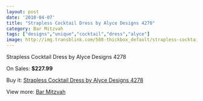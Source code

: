 ```yaml
---
layout: post
date: '2018-04-07'
title: "Strapless Cocktail Dress by Alyce Designs 4278"
category: Bar Mitzvah
tags: ["designs","unique","cocktail","dress","alyce"]
image: http://img.transblink.com/588-thickbox_default/strapless-cocktail-dress-by-alyce-designs-4278.jpg
---
```

Strapless Cocktail Dress by Alyce Designs 4278

On Sales: **$227.99**
<a href="https://www.transblink.com/en/bar-mitzvah/160-strapless-cocktail-dress-by-alyce-designs-4278.html"><amp-img layout="responsive" width="600" height="600" src="//img.transblink.com/588-thickbox_default/strapless-cocktail-dress-by-alyce-designs-4278.jpg" alt="Strapless Cocktail Dress by Alyce Designs 4278 0" /></a>
<a href="https://www.transblink.com/en/bar-mitzvah/160-strapless-cocktail-dress-by-alyce-designs-4278.html"><amp-img layout="responsive" width="600" height="600" src="//img.transblink.com/590-thickbox_default/strapless-cocktail-dress-by-alyce-designs-4278.jpg" alt="Strapless Cocktail Dress by Alyce Designs 4278 1" /></a>
<a href="https://www.transblink.com/en/bar-mitzvah/160-strapless-cocktail-dress-by-alyce-designs-4278.html"><amp-img layout="responsive" width="600" height="600" src="//img.transblink.com/589-thickbox_default/strapless-cocktail-dress-by-alyce-designs-4278.jpg" alt="Strapless Cocktail Dress by Alyce Designs 4278 2" /></a>

Buy it: [Strapless Cocktail Dress by Alyce Designs 4278](https://www.transblink.com/en/bar-mitzvah/160-strapless-cocktail-dress-by-alyce-designs-4278.html "Strapless Cocktail Dress by Alyce Designs 4278")

View more: [Bar Mitzvah](https://www.transblink.com/en/2-bar-mitzvah "Bar Mitzvah")